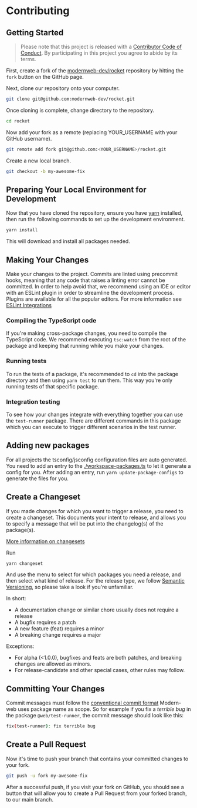 # Contributing

## Getting Started

> Please note that this project is released with a [Contributor Code of Conduct](./CODE_OF_CONDUCT.md). By participating in this project you agree to abide by its terms.

First, create a fork of the [modernweb-dev/rocket](https://github.com/modernweb-dev/rocket) repository by hitting the `fork` button on the GitHub page.

Next, clone our repository onto your computer.

```sh
git clone git@github.com:modernweb-dev/rocket.git
```

Once cloning is complete, change directory to the repository.

```sh
cd rocket
```

Now add your fork as a remote (replacing YOUR_USERNAME with your GitHub username).

```sh
git remote add fork git@github.com:<YOUR_USERNAME>/rocket.git
```

Create a new local branch.

```sh
git checkout -b my-awesome-fix
```

## Preparing Your Local Environment for Development

Now that you have cloned the repository, ensure you have [yarn](https://classic.yarnpkg.com/lang/en/) installed, then run the following commands to set up the development environment.

```sh
yarn install
```

This will download and install all packages needed.

## Making Your Changes

Make your changes to the project. Commits are linted using precommit hooks, meaning that any code that raises a linting error cannot be committed. In order to help avoid that, we recommend using an IDE or editor with an ESLint plugin in order to streamline the development process. Plugins are available for all the popular editors. For more information see [ESLint Integrations](https://eslint.org/docs/user-guide/integrations)

### Compiling the TypeScript code

If you're making cross-package changes, you need to compile the TypeScript code. We recommend executing `tsc:watch` from the root of the package and keeping that running while you make your changes.

### Running tests

To run the tests of a package, it's recommended to `cd` into the package directory and then using `yarn test` to run them. This way you're only running tests of that specific package.

### Integration testing

To see how your changes integrate with everything together you can use the `test-runner` package. There are different commands in this package which you can execute to trigger different scenarios in the test runner.

## Adding new packages

For all projects the tsconfig/jsconfig configuration files are auto generated. You need to add an entry to the [./workspace-packages.ts](./workspace-packages.ts) to let it generate a config for you. After adding an entry, run `yarn update-package-configs` to generate the files for you.

## Create a Changeset

If you made changes for which you want to trigger a release, you need to create a changeset.
This documents your intent to release, and allows you to specify a message that will be put into the changelog(s) of the package(s).

[More information on changesets](https://github.com/atlassian/changesets)

Run

```sh
yarn changeset
```

And use the menu to select for which packages you need a release, and then select what kind of release. For the release type, we follow [Semantic Versioning](https://semver.org/), so please take a look if you're unfamiliar.

In short:

- A documentation change or similar chore usually does not require a release
- A bugfix requires a patch
- A new feature (feat) requires a minor
- A breaking change requires a major

Exceptions:

- For alpha (<1.0.0), bugfixes and feats are both patches, and breaking changes are allowed as minors.
- For release-candidate and other special cases, other rules may follow.

## Committing Your Changes

Commit messages must follow the [conventional commit format](https://www.conventionalcommits.org/en/v1.0.0/)
Modern-web uses package name as scope. So for example if you fix a _terrible bug_ in the package `@web/test-runner`, the commit message should look like this:

```sh
fix(test-runner): fix terrible bug
```

## Create a Pull Request

Now it's time to push your branch that contains your committed changes to your fork.

```sh
git push -u fork my-awesome-fix
```

After a successful push, if you visit your fork on GitHub, you should see a button that will allow you to create a Pull Request from your forked branch, to our main branch.
